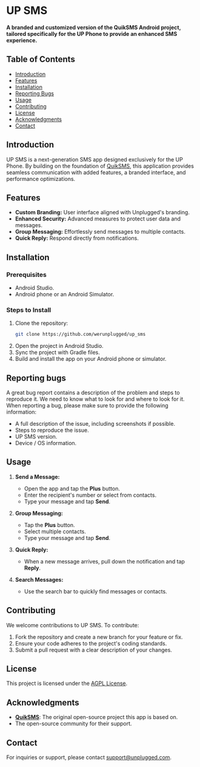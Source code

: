 # **UP SMS**

**A branded and customized version of the QuikSMS Android project, tailored specifically for the UP Phone to provide an enhanced SMS experience.**

## **Table of Contents**
- [Introduction](#introduction)
- [Features](#features)
- [Installation](#installation)
- [Reporting Bugs](#reporting-bugs)
- [Usage](#usage)
- [Contributing](#contributing)
- [License](#license)
- [Acknowledgments](#acknowledgments)
- [Contact](#contact)


## **Introduction**

UP SMS is a next-generation SMS app designed exclusively for the UP Phone. By building on the foundation of [QuikSMS](https://github.com/octoshrimpy/quik), this application provides seamless communication with added features, a branded interface, and performance optimizations.


## **Features**

- **Custom Branding:** User interface aligned with Unplugged's branding.
- **Enhanced Security:** Advanced measures to protect user data and messages.
- **Group Messaging:** Effortlessly send messages to multiple contacts.
- **Quick Reply:** Respond directly from notifications.


## **Installation**

### **Prerequisites**
- Android Studio.
- Android phone or an Android Simulator.

### **Steps to Install**
1. Clone the repository:
   ```bash
   git clone https://github.com/werunplugged/up_sms
   ```
2. Open the project in Android Studio.
3. Sync the project with Gradle files.
4. Build and install the app on your Android phone or simulator.


## **Reporting bugs**

A great bug report contains a description of the problem and steps to reproduce it. We need to know what to look for and where to look for it.
When reporting a bug, please make sure to provide the following information:
- A full description of the issue, including screenshots if possible.
- Steps to reproduce the issue.
- UP SMS version.
- Device / OS information.


## **Usage**

1. **Send a Message:**
   - Open the app and tap the **Plus** button.
   - Enter the recipient's number or select from contacts.
   - Type your message and tap **Send**.

2. **Group Messaging:**
   - Tap the **Plus** button.
   - Select multiple contacts.
   - Type your message and tap **Send**.

3. **Quick Reply:**
   - When a new message arrives, pull down the notification and tap **Reply**.

4. **Search Messages:**
   - Use the search bar to quickly find messages or contacts.


## **Contributing**

We welcome contributions to UP SMS. To contribute:
1. Fork the repository and create a new branch for your feature or fix.
2. Ensure your code adheres to the project's coding standards.
3. Submit a pull request with a clear description of your changes.


## **License**

This project is licensed under the [AGPL License](LICENSE).


## **Acknowledgments**

- **[QuikSMS](https://github.com/octoshrimpy/quik)**: The original open-source project this app is based on.
- The open-source community for their support.


## **Contact**

For inquiries or support, please contact [support@unplugged.com](mailto:support@unplugged.com).
